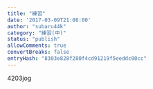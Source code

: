 ```yaml
---
title: "練習"
date: '2017-03-09T21:08:00'
author: "subaru44k"
category: "練習(中)"
status: "publish"
allowComments: true
convertBreaks: false
entryHash: "8303e828f280f4cd91219f5eeddc00cc"
---
```

4203jog
